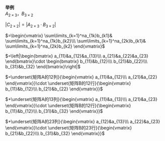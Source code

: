 **举例**  
$A_{2\times3}，B_{3\times2}$  
  
$|C_{2\times 2}|  
=|A_{2\times3}\cdot B_{3\times 2}|$  
  
$=\begin{vmatrix}  
\sum\limits_{k=1}^na_{1k}b_{k1}&  
\sum\limits_{k=1}^na_{1k}b_{k2}\\\  
\sum\limits_{k=1}^na_{2k}b_{k1}&  
\sum\limits_{k=1}^na_{2k}b_{k2}  
\end{vmatrix}$  
  
$=\left|\begin{bmatrix}  
a_{11}&a_{12}&a_{13}\\\  
a_{21}&a_{22}&a_{23}  
\end{bmatrix}\cdot  
\begin{bmatrix}  
b_{11}&b_{12}\\\  
b_{21}&b_{22}\\\  
b_{31}&b_{32}  
\end{bmatrix}\right|$  
  
$=\underset{矩阵A的12列}{\begin{vmatrix}  
a_{11}&a_{12}\\\  
a_{21}&a_{22}  
\end{vmatrix}}\cdot  
\underset{矩阵B的12行}{\begin{vmatrix}  
b_{11}&b_{12}\\\  
b_{21}&b_{22}  
\end{vmatrix}}$  
  
$+\underset{矩阵A的13列}{\begin{vmatrix}  
a_{11}&a_{13}\\\  
a_{21}&a_{23}  
\end{vmatrix}}\cdot  
\underset{矩阵B的12行}{\begin{vmatrix}  
b_{11}&b_{12}\\\  
b_{31}&b_{32}  
\end{vmatrix}}$  
  
$+\underset{矩阵A的23列}{\begin{vmatrix}  
a_{12}&a_{13}\\\  
a_{22}&a_{23}  
\end{vmatrix}}\cdot  
\underset{矩阵B的23行}{\begin{vmatrix}  
b_{21}&b_{22}\\\  
b_{31}&b_{32}  
\end{vmatrix}}$  
